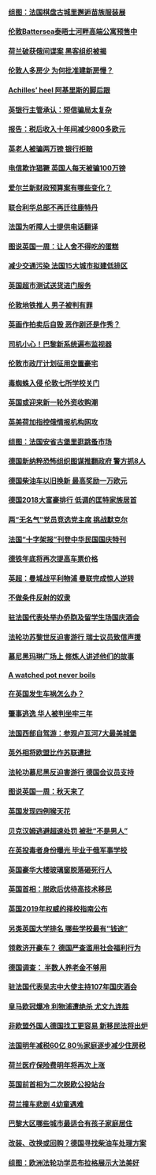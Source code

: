 #### [组图：法国棋盘古城里邂逅苗族服装展](../pages/nsc974/n10781596.md?t=10140034) 

#### [伦敦Battersea泰晤士河畔高端公寓预售中](../pages/nsc974/n10780029.md?t=10140034) 

#### [荷兰破获俄间谍案 黑客组织被揭](../pages/nsc974/n10779265.md?t=10140034) 

#### [伦敦人多房少 为何批准建新房慢？](../pages/nsc974/n10779376.md?t=10140034) 

#### [Achilles’ heel 阿基里斯的脚后跟](../pages/nsc974/n10779364.md?t=10140034) 

#### [英银行主管承认：短信骗局太复杂](../pages/nsc974/n10779357.md?t=10140034) 

#### [报告：税后收入十年间减少800多欧元](../pages/nsc974/n10779342.md?t=10140034) 

#### [英老人被骗两万镑 银行拒赔](../pages/nsc974/n10779353.md?t=10140034) 

#### [电信欺诈猖獗 英国人每天被骗100万镑](../pages/nsc974/n10779322.md?t=10140034) 

#### [爱尔兰新财政预算案有哪些变化？](../pages/nsc974/n10779332.md?t=10140034) 

#### [联合利华总部不再迁往鹿特丹](../pages/nsc974/n10779315.md?t=10140034) 

#### [法国为听障人士提供电话翻译](../pages/nsc974/n10776654.md?t=10140034) 

#### [图说英国一周：让人舍不得吃的蛋糕](../pages/nsc974/n10776635.md?t=10140034) 

#### [减少交通污染 法国15大城市拟建低排区](../pages/nsc974/n10776580.md?t=10140034) 

#### [英国超市测试送货进门服务](../pages/nsc974/n10776623.md?t=10140034) 

#### [伦敦地铁推人 男子被判有罪](../pages/nsc974/n10776609.md?t=10140034) 

#### [英画作拍卖后自毁 恶作剧还是作秀？](../pages/nsc974/n10776576.md?t=10140034) 

#### [司机小心！巴黎新系统遍布监视器](../pages/nsc974/n10776510.md?t=10140034) 

#### [伦敦市政厅计划征用空置豪宅](../pages/nsc974/n10776569.md?t=10140034) 

#### [毒蜘蛛入侵 伦敦七所学校关门](../pages/nsc974/n10776564.md?t=10140034) 

#### [英国或迎来新一轮外资收购潮](../pages/nsc974/n10776549.md?t=10140034) 

#### [英美荷加指控俄情报机构网攻](../pages/nsc974/n10776535.md?t=10140034) 

#### [组图：法国安省古堡里逛跳蚤市场](../pages/nsc974/n10775210.md?t=10140034) 

#### [德国新纳粹恐怖组织图谋推翻政府 警方抓8人](../pages/nsc974/n10774321.md?t=10140034) 

#### [德国柴油车以旧换新 最高奖励一万欧元](../pages/nsc974/n10774269.md?t=10140034) 

#### [德国2018大富豪排行 低调的匡特家族居首](../pages/nsc974/n10774023.md?t=10140034) 

#### [两“无名气”党员竞选党主席 挑战默克尔](../pages/nsc974/n10774533.md?t=10140034) 

#### [法国“十字架报”刊登中华民国国庆特刊](../pages/nsc974/n10774543.md?t=10140034) 

#### [德铁年底将再次提高车票价格](../pages/nsc974/n10774155.md?t=10140034) 

#### [英超：曼城战平利物浦 曼联完成惊人逆转](../pages/nsc974/n10773638.md?t=10140034) 

#### [不做条件反射的奴隶](../pages/nsc974/n10771821.md?t=10140034) 

#### [驻法国代表处举办侨胞及留学生场国庆酒会](../pages/nsc974/n10769921.md?t=10140034) 

#### [法轮功苏黎世反迫害游行 瑞士议员致信声援](../pages/nsc974/n10767250.md?t=10140034) 

#### [慕尼黑玛琳广场上 修炼人讲述他们的故事](../pages/nsc974/n10762990.md?t=10140034) 

#### [A watched pot never boils](../pages/nsc974/n10763822.md?t=10140034) 

#### [在英国发生车祸怎么办？](../pages/nsc974/n10763811.md?t=10140034) 

#### [肇事逃逸 华人被判坐牢三年](../pages/nsc974/n10763799.md?t=10140034) 

#### [法国西部自驾游：参观卢瓦河7大最美城堡](../pages/nsc974/n10760218.md?t=10140034) 

#### [英外相将欧盟比作苏联遭批](../pages/nsc974/n10761274.md?t=10140034) 

#### [法轮功慕尼黑反迫害游行 德国会议员支持](../pages/nsc974/n10760664.md?t=10140034) 

#### [图说英国一周：秋天来了](../pages/nsc974/n10761380.md?t=10140034) 

#### [英国发现四例猴天花](../pages/nsc974/n10761362.md?t=10140034) 

#### [贝克汉姆逃避超速处罚 被批“不是男人”](../pages/nsc974/n10761349.md?t=10140034) 

#### [在英投毒者身份曝光 毕业于俄军事学校](../pages/nsc974/n10761338.md?t=10140034) 

#### [英国豪华大楼玻璃窗脱落砸死行人](../pages/nsc974/n10761334.md?t=10140034) 

#### [英国首相：脱欧后优待高技术移民](../pages/nsc974/n10761323.md?t=10140034) 

#### [英国2019年权威的择校指南公布](../pages/nsc974/n10761253.md?t=10140034) 

#### [另类英国大学排名 哪些学校最有“钱途”](../pages/nsc974/n10760972.md?t=10140034) 

#### [领救济开豪车？ 德国严查滥用社会福利行为](../pages/nsc974/n10760730.md?t=10140034) 

#### [德国调查：  半数人养老金不够用](../pages/nsc974/n10760552.md?t=10140034) 

#### [驻法国代表吴志中大使主持107年国庆酒会](../pages/nsc974/n10760458.md?t=10140034) 

#### [皇马欧冠爆冷 利物浦遭绝杀 尤文九连胜](../pages/nsc974/n10759476.md?t=10140034) 

#### [非欧盟外国人德国找工更容易 新移民法将出炉](../pages/nsc974/n10758904.md?t=10140034) 

#### [法国明年减税60亿 80％家庭逐步减少住房税](../pages/nsc974/n10758112.md?t=10140034) 

#### [荷兰医疗保险费明年将再次上涨](../pages/nsc974/n10758614.md?t=10140034) 

#### [英国前首相为二次脱欧公投站台](../pages/nsc974/n10756382.md?t=10140034) 

#### [荷兰撞车悲剧 4幼童遇难](../pages/nsc974/n10758529.md?t=10140034) 

#### [巴黎大区哪些城市最适合有孩子家庭居住](../pages/nsc974/n10758451.md?t=10140034) 

#### [改装、改换或回购？德国寻找柴油车处理方案](../pages/nsc974/n10755781.md?t=10140034) 

#### [组图：欧洲法轮功学员布拉格展示大法美好](../pages/nsc974/n10756084.md?t=10140034) 

